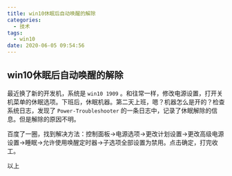 ```yaml
---
title: win10休眠后自动唤醒的解除
categories:
  - 技术
tags:
  - win10
date: 2020-06-05 09:54:56
---
```


## win10休眠后自动唤醒的解除

最近换了新的开发机，系统是 `win10 1909` 。和往常一样，修改电源设置，打开关机菜单的休眠选项。下班后，休眠机器。第二天上班，嗯？机器怎么是开的？检查系统日志，发现了 `Power-Troubleshooter` 的一条日志中，记录了休眠解除的信息。但是解除的原因不明。

百度了一圈，找到解决方法：控制面板->电源选项->更改计划设置->更改高级电源设置->睡眠->允许使用唤醒定时器->子选项全部设置为禁用。点击确定，打完收工。

以上